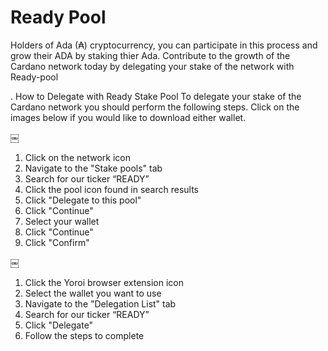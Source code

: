 #                                             Ready Pool
Holders of Ada (₳) cryptocurrency, you can participate in this process and grow their ADA by staking thier Ada.
Contribute to the growth of the Cardano network today by delegating your stake of the network with Ready-pool



. How to Delegate with Ready Stake Pool
To delegate your stake of the Cardano network you should perform the following steps.
Click on the images below if you would like to download either wallet.

￼
1. Click on the network icon
2. Navigate to the "Stake pools" tab
3. Search for our ticker “READY”
4. Click the pool icon found in search results
5. Click "Delegate to this pool"
6. Click "Continue"
7. Select your wallet
8. Click "Continue"
9. Click "Confirm"

￼
1. Click the Yoroi browser extension icon
2. Select the wallet you want to use
3. Navigate to the "Delegation List" tab
4. Search for our ticker “READY”
5. Click "Delegate"
6. Follow the steps to complete

